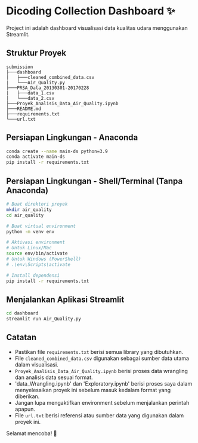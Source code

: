 # Dicoding Collection Dashboard ✨

Project ini adalah dashboard visualisasi data kualitas udara menggunakan Streamlit.

## Struktur Proyek
```
submission
├───dashboard
|   ├───cleaned_combined_data.csv
|   └───Air_Quality.py
├───PRSA_Data_20130301-20170228
|   ├───data_1.csv
|   └───data_2.csv
├───Proyek_Analisis_Data_Air_Quality.ipynb
├───README.md
├───requirements.txt
└───url.txt
```

## Persiapan Lingkungan - Anaconda
```bash
conda create --name main-ds python=3.9
conda activate main-ds
pip install -r requirements.txt
```

## Persiapan Lingkungan - Shell/Terminal (Tanpa Anaconda)
```bash
# Buat direktori proyek
mkdir air_quality
cd air_quality

# Buat virtual environment
python -m venv env

# Aktivasi environment
# Untuk Linux/Mac
source env/bin/activate
# Untuk Windows (PowerShell)
# .\env\Scripts\activate

# Install dependensi
pip install -r requirements.txt
```

## Menjalankan Aplikasi Streamlit
```bash
cd dashboard
streamlit run Air_Quality.py
```

## Catatan
- Pastikan file `requirements.txt` berisi semua library yang dibutuhkan.
- File `cleaned_combined_data.csv` digunakan sebagai sumber data utama dalam visualisasi.
- `Proyek_Analisis_Data_Air_Quality.ipynb` berisi proses data wrangling dan analisis data sesuai format.
- 'data_Wrangling.ipynb' dan 'Exploratory.ipynb' berisi proses saya dalam menyelesaikan proyek ini sebelum masuk kedalam format yang diberikan.
- Jangan lupa mengaktifkan environment sebelum menjalankan perintah apapun.
- File `url.txt` berisi referensi atau sumber data yang digunakan dalam proyek ini.

Selamat mencoba! 🚀

